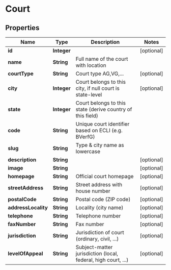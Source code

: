 
# Court

## Properties
Name | Type | Description | Notes
------------ | ------------- | ------------- | -------------
**id** | **Integer** |  |  [optional]
**name** | **String** | Full name of the court with location | 
**courtType** | **String** | Court type AG,VG,... |  [optional]
**city** | **Integer** | Court belongs to this city, if null court is state-level |  [optional]
**state** | **Integer** | Court belongs to this state (derive country of this field) | 
**code** | **String** | Unique court identifier based on ECLI (e.g. BVerfG) | 
**slug** | **String** | Type &amp; city name as lowercase | 
**description** | **String** |  |  [optional]
**image** | **String** |  |  [optional]
**homepage** | **String** | Official court homepage |  [optional]
**streetAddress** | **String** | Street address with house number |  [optional]
**postalCode** | **String** | Postal code (ZIP code) |  [optional]
**addressLocality** | **String** | Locality (city name) |  [optional]
**telephone** | **String** | Telephone number |  [optional]
**faxNumber** | **String** | Fax number |  [optional]
**jurisdiction** | **String** | Jurisdiction of court (ordinary, civil, ...) |  [optional]
**levelOfAppeal** | **String** | Subject-matter jurisdiction (local, federal, high court, ...) |  [optional]



